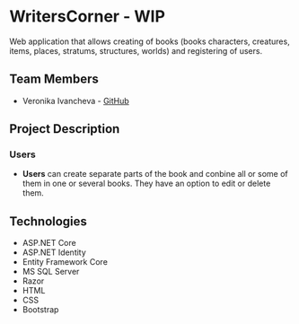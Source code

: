 # WritersCorner - WIP
Web application that allows creating of books (books characters, creatures, items, places, stratums, structures, worlds) and registering of users.

## Team Members
* Veronika Ivancheva - [GitHub](https://github.com/VeronikaIvancheva)

## Project Description
### Users
* **Users** can create separate parts of the book and conbine all or some of them in one or several books. They have an option to edit or delete them.

## Technologies
* ASP.NET Core
* ASP.NET Identity
* Entity Framework Core
* MS SQL Server
* Razor
* HTML
* CSS
* Bootstrap
